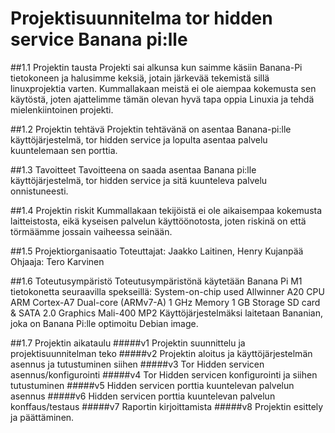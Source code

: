 # Projektisuunnitelma tor hidden service Banana pi:lle
##1.1 Projektin tausta
Projekti sai alkunsa kun saimme käsiin Banana-Pi tietokoneen ja halusimme keksiä, jotain järkevää tekemistä sillä linuxprojektia varten. Kummallakaan meistä ei ole aiempaa kokemusta sen käytöstä, joten ajattelimme tämän olevan hyvä tapa oppia Linuxia ja tehdä mielenkiintoinen projekti.

##1.2 Projektin tehtävä
Projektin tehtävänä on asentaa Banana-pi:lle käyttöjärjestelmä, tor hidden service ja lopulta asentaa palvelu kuuntelemaan sen porttia.

##1.3 Tavoitteet
Tavoitteena on saada asentaa Banana pi:lle käyttöjärjestelmä, tor hidden service ja sitä kuunteleva palvelu onnistuneesti.

##1.4 Projektin riskit
Kummallakaan tekijöistä ei ole aikaisempaa kokemusta laitteistosta, eikä kyseisen palvelun käyttöönotosta, joten riskinä on että törmäämme jossain vaiheessa seinään. 

##1.5 Projektiorganisaatio 
Toteuttajat: Jaakko Laitinen, Henry Kujanpää
Ohjaaja: Tero Karvinen

##1.6 Toteutusympäristö
Toteutusympäristönä käytetään Banana Pi M1 tietokonetta seuraavilla spekseillä:
System-on-chip used 	Allwinner A20
CPU 	ARM Cortex-A7 Dual-core (ARMv7-A) 1 GHz
Memory 	1 GB
Storage 	SD card & SATA 2.0
Graphics 	Mali-400 MP2
Käyttöjärjestelmäksi laitetaan Bananian, joka on Banana Pi:lle optimoitu Debian image.

##1.7 Projektin aikataulu
#####v1 Projektin suunnittelu ja projektisuunnitelman teko 
#####v2 Projektin aloitus ja käyttöjärjestelmän asennus ja tutustuminen siihen 
#####v3 Tor Hidden servicen asennus/konfigurointi
#####v4 Tor Hidden servicen konfigurointi ja siihen tutustuminen
#####v5 Hidden servicen porttia kuuntelevan palvelun asennus
#####v6 Hidden servicen porttia kuuntelevan palvelun konffaus/testaus
#####v7 Raportin kirjoittamista
#####v8 Projektin esittely ja päättäminen.
